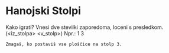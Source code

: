 # Hanojski Stolpi

Kako igrati? 
    Vnesi dve stevilki zaporedoma, loceni s presledkom. (<iz_stolpa> <v_stolp>)
    Npr.: 1 3

    Zmagaš, ko postaviš vse ploščice na stolp 3.
